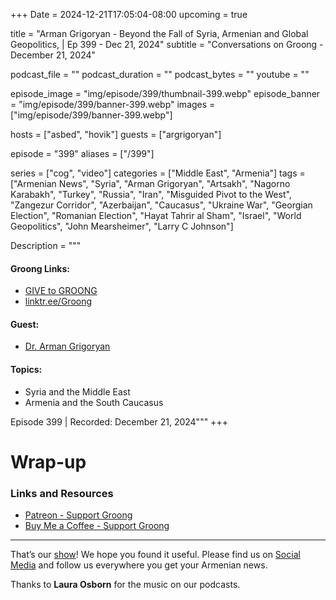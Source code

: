 +++
Date = 2024-12-21T17:05:04-08:00
upcoming = true

title = "Arman Grigoryan - Beyond the Fall of Syria, Armenian and Global Geopolitics,  | Ep 399 - Dec 21, 2024"
subtitle = "Conversations on Groong - December 21, 2024"

podcast_file = ""
podcast_duration = ""
podcast_bytes = ""
youtube = ""

episode_image = "img/episode/399/thumbnail-399.webp"
episode_banner = "img/episode/399/banner-399.webp"
images = ["img/episode/399/banner-399.webp"]

hosts = ["asbed", "hovik"]
guests = ["argrigoryan"]

episode = "399"
aliases = ["/399"]

series = ["cog", "video"]
categories = ["Middle East", "Armenia"]
tags = ["Armenian News", "Syria", "Arman Grigoryan", "Artsakh", "Nagorno Karabakh", "Turkey", "Russia", "Iran", "Misguided Pivot to the West", "Zangezur Corridor", "Azerbaijan", "Caucasus", "Ukraine War", "Georgian Election", "Romanian Election", "Hayat Tahrir al Sham", "Israel", "World Geopolitics", "John Mearsheimer", "Larry C Johnson"]

Description = """
#### Groong Links:
* [GIVE to GROONG](https://podcasts.groong.org/donate)
* [linktr.ee/Groong](https://linktr.ee/groong)

#### Guest:
* [Dr. Arman Grigoryan](/guest/argrigoryan)

#### Topics:
* Syria and the Middle East
* Armenia and the South Caucasus

Episode 399 | Recorded: December 21, 2024"""
+++


# Wrap-up

### **Links and Resources**

* [Patreon - Support Groong](https://www.patreon.com/ann_groong)
* [Buy Me a Coffee - Support Groong](https://www.buymeacoffee.com/groong)

---

That’s our [show](https://podcasts.groong.org/)! We hope you found it useful. Please find us on [Social Media](https://linktr.ee/groong) and follow us everywhere you get your Armenian news.

Thanks to **Laura Osborn** for the music on our podcasts.

